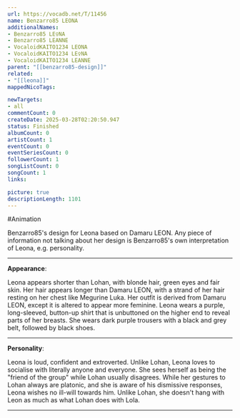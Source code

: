 ```yaml
---
url: https://vocadb.net/T/11456
name: Benzarro85 LEONA
additionalNames: 
- Benzarro85 LE♀NA
- Benzarro85 LEANNE
- VocaloidKAITO1234 LEONA
- VocaloidKAITO1234 LE♀NA
- VocaloidKAITO1234 LEANNE
parent: "[[benzarro85-design]]"
related:
- "[[leona]]"
mappedNicoTags:

newTargets:
- all
commentCount: 0
createDate: 2025-03-28T02:20:50.947
status: Finished
albumCount: 0
artistCount: 1
eventCount: 0
eventSeriesCount: 0
followerCount: 1
songListCount: 0
songCount: 1
links: 

picture: true
descriptionLength: 1101
---
```


#Animation

Benzarro85's design for Leona based on Damaru LEON. Any piece of information not talking about her design is Benzarro85's own interpretation of Leona, e.g. personality.
___
**Appearance**:

Leona appears shorter than Lohan, with blonde hair, green eyes and fair skin. Her hair appears longer than Damaru LEON, with a strand of her hair resting on her chest like Megurine Luka. Her outfit is derived from Damaru LEON, except it is altered to appear more feminine. Leona wears a purple, long-sleeved, button-up shirt that is unbuttoned on the higher end to reveal parts of her breasts. She wears dark purple trousers with a black and grey belt, followed by black shoes.
___
**Personality**:

Leona is loud, confident and extroverted. Unlike Lohan, Leona loves to socialise with literally anyone and everyone. She sees herself as being the "friend of the group" while Lohan usually disagrees. While her gestures to Lohan always are platonic, and she is aware of his dismissive responses, Leona wishes no ill-will towards him. Unlike Lohan, she doesn't hang with Leon as much as what Lohan does with Lola.

---

